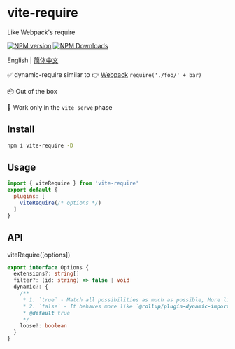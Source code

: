 # vite-require

Like Webpack's require

[![NPM version](https://img.shields.io/npm/v/vite-require.svg)](https://npmjs.org/package/vite-require)
[![NPM Downloads](https://img.shields.io/npm/dm/vite-require.svg?style=flat)](https://npmjs.org/package/vite-require)

English | [简体中文](https://github.com/vite-plugin/vite-require/blob/main/README.zh-CN.md)

✅ dynamic-require similar to 👉 [Webpack](https://webpack.js.org/guides/dependency-management/#require-with-expression) `require('./foo/' + bar)`

📦 Out of the box  

🔨 Work only in the `vite serve` phase  

## Install

```bash
npm i vite-require -D
```

## Usage

```js
import { viteRequire } from 'vite-require'
export default {
  plugins: [
    viteRequire(/* options */)
  ]
}
```

## API

viteRequire([options])

```ts
export interface Options {
  extensions?: string[]
  filter?: (id: string) => false | void
  dynamic?: {
    /**
     * 1. `true` - Match all possibilities as much as possible, More like `webpack`
     * 2. `false` - It behaves more like `@rollup/plugin-dynamic-import-vars`
     * @default true
     */
    loose?: boolean
  }
}
```
